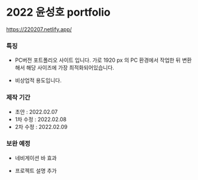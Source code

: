 # 2022 윤성호 portfolio

https://220207.netlify.app/

### 특징

- PC버전 포트폴리오 사이트 입니다.
  가로 1920 px 의 PC 환경에서 작업한 뒤 변환해서 해당 사이즈에 가장 최적화되어있습니다.

- 비상업적 용도입니다.

### 제작 기간

- 초안 : 2022.02.07
- 1차 수정 : 2022.02.08
- 2차 수정 : 2022.02.09

### 보완 예정

- 네비게이션 바 효과

- 프로젝트 설명 추가


